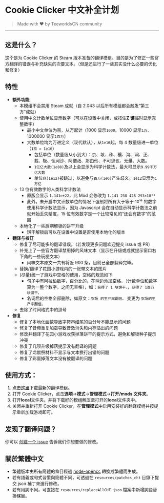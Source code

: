 # Cookie Clicker 中文补全计划

> Made with ❤️ by TeeworldsCN community

---

## 这是什么？

这个是为 Cookie Clicker 的 Steam 版本准备的翻译模组。目的是为了修正一些官方翻译的错误与补充缺失的次要文本。（但是还进行了一些其实没什么必要的优化和修复）

## 特性

- **额外功能**
  - 本模组不会禁用 Steam 成就（自 2.043 以后所有模组都会触发“第三方”成就）
  - 使用中文计数单位显示数字（可以在设置中关闭，或按住**Z 键**临时显示完整数字）
    - 最小中文单位为百，从万起计（1000 显示`1000`、10000 显示`1万`、1000000 显示`1百万`）
    - 大数单位均为万进定义（现代默认），从`1e16`起，每 4 数量级进一单位（`1京 = 1e16`）
      - 包括单位（数量级从小到大）：京、垓、秭、穰、沟、涧、正、载、极、恒河沙、阿僧祇、那由他、不可思议、无量、大数。
      - `1亿亿大数(1e88)`及以上会显示为科学计数法，最大可显示`9.99千万亿大数`
      - 单位`兆(1e12)`被跳过，以避免与`百万(1e6)`产生歧义。`1e12`显示为`1万亿`
  - 13 位有效数字的人类科学计数法
    - 原版会显示 `1.141e+22`，此 Mod 会修改为 `1.141 238 428 293×10²²`
    - 此外，未开启中文计数单位的情况下强制将所有大于等于 10¹⁶ 的数字使用科学计数法显示，因为 Javascript 会在自动显示科学计数法之前就开始丢失精度，15 位有效数字是一个比较常见的“还会有数字”的范围
  - 本地化了一些后期解锁的饼干升级
    - 饼干解锁后可以在设置中设置是否使用本地化的版本
- **翻译与校订**
  - 修复了尽可能多的翻译错误。（若发现更多问题欢迎提交 issue 或 PR）
  - 补充上了一些官方翻译禁用掉的风味文本（显示在升级或成就提示窗口右下角的一些玩梗文本）
    - 风味文本原文一共有将近 900 条，目前已全部翻译完毕。
  - 替换/翻译了花园小游戏内的一张带文本的图片
  - (尽量)统一了游戏中空格的使用，空格的规范如下
    - 句子中有阿拉伯数字，百分比的，在两边添加空格，（计数单位和数字算为一整个数字，之间无空格），如：`获得了 1 块饼干。`，`获得了 1百万 块饼干。`
    - 名词后的空格全部删除，如原文：`农场 的生产率翻倍。` 变更为 `农场的生产率翻倍。`
  - 去除了时间格式中的逗号
- **修复**
  - 修复了本地化函数导致字符串结尾的百分号不能显示的问题
  - 修复了音频重复加载导致音效消失和内存溢出的问题
  - 修改并翻译了花园小游戏收获掉落饼干的提示方式，避免和解锁种子提示冲突
  - 修复了几项升级掉落提示没有翻译的问题
  - 修复了龙献祭材料不显示与文本换行出错的问题
  - 修复了彩蛋掉落文本没有被翻译的问题

## 使用方式：

1. 点击[这里](https://github.com/TeeworldsCN/CookieClickerCN/releases/download/latest/cookieclicker-chs.zip)下载最新的翻译模组。
2. 打开 Cookie Clicker，点击**选项**->**模式**->**管理模式**->**打开/mods 文件夹**。
3. 打开**local**文件夹，并将下载好的模组解压至打开的**local**文件夹中。
4. 关闭并重新打开 Cookie Clicker，在**管理模式**中启用安装好的翻译模组并按提示重新加载游戏即可。

## 发现了翻译问题？

你可以 [创建一个 issue](https://github.com/TeeworldsCN/CookieClickerCN/issues/new) 告诉我们你想要做的修改。

## 關於繁體中文

- 繁體版本由所有簡體的條目經過 [node-opencc](https://www.npmjs.com/package/node-opencc) 轉換成繁體而生成。
- 若有語義或句式習慣與簡體不同，可透過在 `resources/patches_cht` 目錄下提交 json 補丁來進行修改。
- 若有用詞不同，可直接在 `resources/replaceAllCHT.json` 檔案中新增詞語替換條目。

